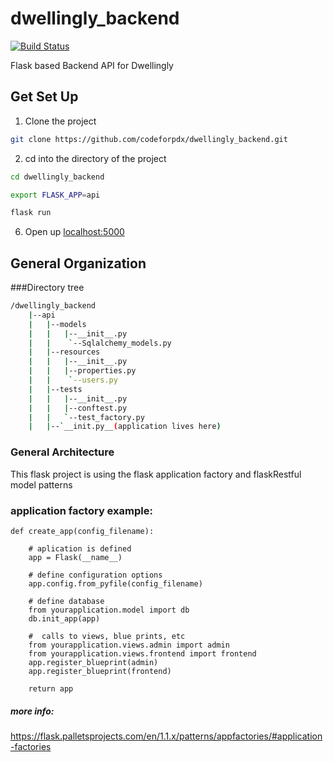 # dwellingly_backend

[![Build Status](https://travis-ci.com/codeforpdx/dwellingly_backend.svg?branch=api)](https://travis-ci.com/codeforpdx/dwellingly_backend)

Flask based Backend API for Dwellingly 



## Get Set Up


1) Clone the project

```bash
git clone https://github.com/codeforpdx/dwellingly_backend.git
```

2. cd into the directory of the project

```bash
cd dwellingly_backend
```



```bash
export FLASK_APP=api 

flask run

```

6. Open up [localhost:5000](http://localhost:5000)

## General Organization




###Directory tree
```bash
/dwellingly_backend
    |--api
    |   |--models
    |   |   |--__init__.py
    |   |    `--Sqlalchemy_models.py
    |   |--resources
    |   |   |--__init__.py
    |   |   |--properties.py
    |   |    `--users.py
    |   |--tests
    |   |   |--__init__.py
    |   |   |--conftest.py
    |   |   `--test_factory.py
    |   |--`__init.py__(application lives here)

```

### General Architecture
This flask project is using the flask application factory and flaskRestful model patterns

### application factory  example:
````
def create_app(config_filename):

    # aplication is defined
    app = Flask(__name__)

    # define configuration options
    app.config.from_pyfile(config_filename)

    # define database
    from yourapplication.model import db
    db.init_app(app)
    
    #  calls to views, blue prints, etc
    from yourapplication.views.admin import admin
    from yourapplication.views.frontend import frontend
    app.register_blueprint(admin)
    app.register_blueprint(frontend)

    return app
````
##### more info:
https://flask.palletsprojects.com/en/1.1.x/patterns/appfactories/#application-factories


